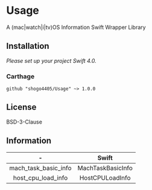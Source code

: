 # Usage
A (mac|watch|i|tv)OS Information Swift Wrapper Library

## Installation
*Please set up your project Swift 4.0.*

### Carthage
```
github "shogo4405/Usage" ~> 1.0.0
```

## License
BSD-3-Clause

## Information
|-|Swift|
|:----:|:----:|
|mach_task_basic_info|MachTaskBasicInfo|
|host_cpu_load_info|HostCPULoadInfo|

